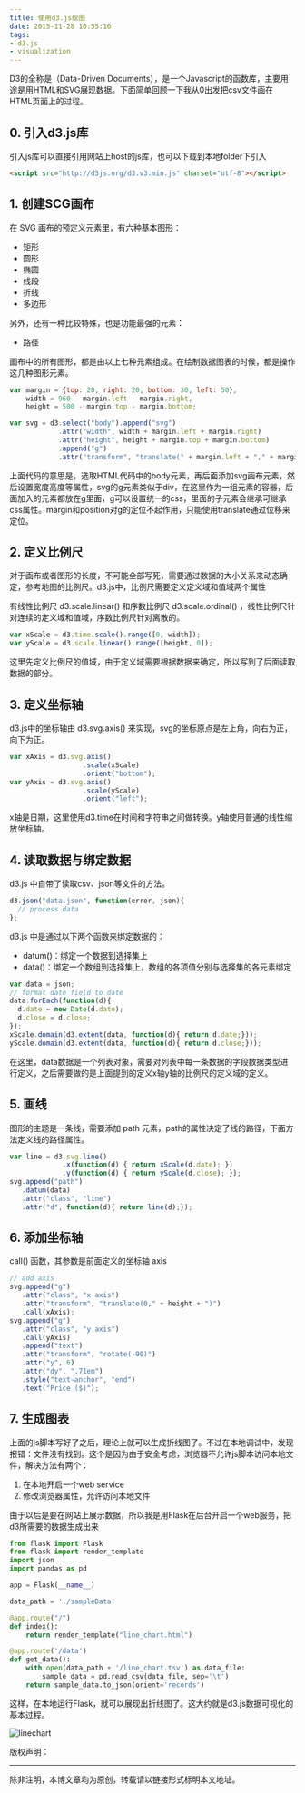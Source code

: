 ```yaml
---
title: 使用d3.js绘图
date: 2015-11-28 10:55:16
tags: 
- d3.js
- visualization
---
```



D3的全称是（Data-Driven Documents），是一个Javascript的函数库，主要用途是用HTML和SVG展现数据。下面简单回顾一下我从0出发把csv文件画在HTML页面上的过程。

## 0. 引入d3.js库

引入js库可以直接引用网站上host的js库，也可以下载到本地folder下引入

``` html
<script src="http://d3js.org/d3.v3.min.js" charset="utf-8"></script>
```


<!-- more -->

## 1. 创建SCG画布

在 SVG 画布的预定义元素里，有六种基本图形：
- 矩形
- 圆形
- 椭圆
- 线段
- 折线
- 多边形

另外，还有一种比较特殊，也是功能最强的元素：

- 路径


画布中的所有图形，都是由以上七种元素组成。在绘制数据图表的时候，都是操作这几种图形元素。

``` javascript
var margin = {top: 20, right: 20, bottom: 30, left: 50},
    width = 960 - margin.left - margin.right,
    height = 500 - margin.top - margin.bottom;

var svg = d3.select("body").append("svg")
            .attr("width", width + margin.left + margin.right)
            .attr("height", height + margin.top + margin.bottom)
            .append("g")
            .attr("transform", "translate(" + margin.left + "," + margin.top + ")");
```
上面代码的意思是，选取HTML代码中的body元素，再后面添加svg画布元素，然后设置宽度高度等属性，svg的g元素类似于div，在这里作为一组元素的容器，后面加入的元素都放在g里面，g可以设置统一的css，里面的子元素会继承可继承css属性。margin和position对g的定位不起作用，只能使用translate通过位移来定位。

## 2. 定义比例尺

对于画布或者图形的长度，不可能全部写死，需要通过数据的大小关系来动态确定，参考地图的比例尺。d3.js中，比例尺需要定义定义域和值域两个属性

有线性比例尺 d3.scale.linear() 和序数比例尺 d3.scale.ordinal() ，线性比例尺针对连续的定义域和值域，序数比例尺针对离散的。


``` javascript
var xScale = d3.time.scale().range([0, width]);
var yScale = d3.scale.linear().range([height, 0]);
```

这里先定义比例尺的值域，由于定义域需要根据数据来确定，所以写到了后面读取数据的部分。

## 3. 定义坐标轴

d3.js中的坐标轴由 d3.svg.axis() 来实现，svg的坐标原点是左上角，向右为正，向下为正。

``` javascript
var xAxis = d3.svg.axis()
                  .scale(xScale)
                  .orient("bottom");
var yAxis = d3.svg.axis()
                  .scale(yScale)
                  .orient("left");
```

x轴是日期，这里使用d3.time在时间和字符串之间做转换。y轴使用普通的线性缩放坐标轴。

## 4. 读取数据与绑定数据

d3.js 中自带了读取csv、json等文件的方法。

``` javascript
d3.json("data.json", function(error, json){
  // process data
};
```

d3.js 中是通过以下两个函数来绑定数据的：

- datum()：绑定一个数据到选择集上
- data()：绑定一个数组到选择集上，数组的各项值分别与选择集的各元素绑定

``` javascript
var data = json;
// format date field to date
data.forEach(function(d){
  d.date = new Date(d.date);
  d.close = d.close;
});
xScale.domain(d3.extent(data, function(d){ return d.date;}));
yScale.domain(d3.extent(data, function(d){ return d.close;}));
```

在这里，data数据是一个列表对象，需要对列表中每一条数据的字段数据类型进行定义，之后需要做的是上面提到的定义x轴y轴的比例尺的定义域的定义。

## 5. 画线

图形的主题是一条线，需要添加 path 元素，path的属性决定了线的路径，下面方法定义线的路径属性。

``` javascript
var line = d3.svg.line()
             .x(function(d) { return xScale(d.date); })
             .y(function(d) { return yScale(d.close); });
svg.append("path")
   .datum(data)
   .attr("class", "line")
   .attr("d", function(d){ return line(d);});
```

## 6. 添加坐标轴

call() 函数，其参数是前面定义的坐标轴 axis

``` javascript
// add axis
svg.append("g")
   .attr("class", "x axis")
   .attr("transform", "translate(0," + height + ")")
   .call(xAxis);
svg.append("g")
   .attr("class", "y axis")
   .call(yAxis)
   .append("text")
   .attr("transform", "rotate(-90)")
   .attr("y", 6)
   .attr("dy", ".71em")
   .style("text-anchor", "end")
   .text("Price ($)");
```

## 7. 生成图表

上面的js脚本写好了之后，理论上就可以生成折线图了。不过在本地调试中，发现报错：文件没有找到。这个是因为由于安全考虑，浏览器不允许js脚本访问本地文件，解决方法有两个：

1. 在本地开启一个web service
2. 修改浏览器属性，允许访问本地文件

由于以后是要在网站上展示数据，所以我是用Flask在后台开启一个web服务，把d3所需要的数据生成出来

``` python
from flask import Flask
from flask import render_template
import json
import pandas as pd

app = Flask(__name__)

data_path = './sampleData'

@app.route("/")
def index():
    return render_template("line_chart.html")

@app.route('/data')
def get_data():
    with open(data_path + '/line_chart.tsv') as data_file:
        sample_data = pd.read_csv(data_file, sep='\t')
    return sample_data.to_json(orient='records')
```

这样，在本地运行Flask，就可以展现出折线图了。这大约就是d3.js数据可视化的基本过程。

![linechart](http://7xkfga.com1.z0.glb.clouddn.com/d3_line_chart.JPG)

版权声明：<br>
<hr>
除非注明，本博文章均为原创，转载请以链接形式标明本文地址。<br>
